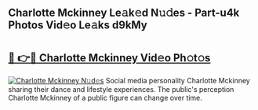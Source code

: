 ## Charlotte Mckinney Le𝚊k𝚎d N𝚞𝚍es - Part-u4k Photos Vid𝚎o Le𝚊ks d9kMy

# <h2><a href="http://fbdlvg.evod.top/?m=Charlotte+Mckinney">🔗 👉🔴 Charlotte Mckinney Vid𝚎o Ph𝚘t𝚘s</a></h2>

[![Charlotte Mckinney N𝚞d𝚎s](https://i.imgur.com/8V9OHl7.gif)](http://fbdlvg.evod.top/?m=Charlotte+Mckinney)
Social media personality Charlotte Mckinney sharing their dance and lifestyle experiences. The public's perception Charlotte Mckinney of a public figure can change over time. 
